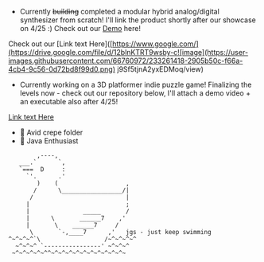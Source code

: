 <!-- ### Hey there 👋 -->

- Currently ~~building~~ completed a modular hybrid analog/digital synthesizer from scratch! I'll link the product shortly after our showcase on 4/25 :) 
Check out our [Demo]((https://www.youtube.com/watch?v=NxG23CtfRKE&ab_channel=AnnaWegener)) here! 



Check out our [Link text Here]([https://www.google.com/](https://drive.google.com/file/d/12blnKTRT9wsby-c![image](https://user-images.githubusercontent.com/66760972/233261418-2905b50c-f66a-4cb4-9c56-0d72bd8f99d0.png)
j9Sf5tjnA2yxEDMoq/view)
- Currently working on a 3D platformer indie puzzle game! Finalizing the levels now - check out our repository below, I'll attach a demo video + an executable also after 4/25! 

[Link text Here](https://www.google.com/) 


- 🌱 Avid crepe folder 
- 🌱 Java Enthusiast 

`````
        ,----,
   ___.`      `,
   `===  D     :
     `'.      .'
        )    (                   ,
       /      \_________________/|
      /                          |
     |                           ;
     |               _____       /
     |      \       ______7    ,'
     |       \    ______7     /
      \       `-,____7      ,'   jgs - just keep swimming
^~^~^~^`\                  /~^~^~^~^
  ~^~^~^ `----------------' ~^~^~^
 ~^~^~^~^~^^~^~^~^~^~^~^~^~^~^~^~


